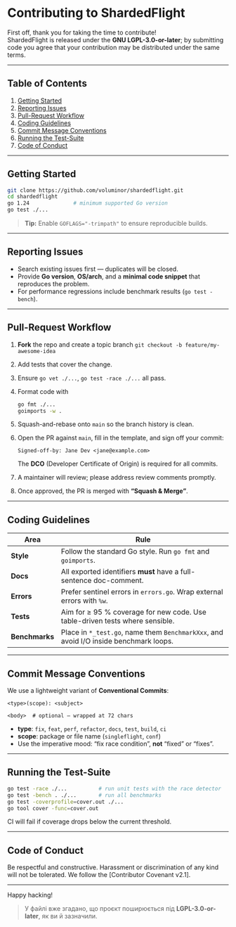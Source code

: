 # Contributing to ShardedFlight

First off, thank you for taking the time to contribute!  
ShardedFlight is released under the **GNU LGPL-3.0-or-later**; by submitting
code you agree that your contribution may be distributed under the same terms.

---

## Table of Contents

1. [Getting Started](#getting-started)  
2. [Reporting Issues](#reporting-issues)  
3. [Pull-Request Workflow](#pull-request-workflow)  
4. [Coding Guidelines](#coding-guidelines)  
5. [Commit Message Conventions](#commit-message-conventions)  
6. [Running the Test-Suite](#running-the-test-suite)  
7. [Code of Conduct](#code-of-conduct)  

---

## Getting Started

```bash
git clone https://github.com/voluminor/shardedflight.git
cd shardedflight
go 1.24              # minimum supported Go version
go test ./...
````

> **Tip:** Enable `GOFLAGS="-trimpath"` to ensure reproducible builds.

---

## Reporting Issues

* Search existing issues first — duplicates will be closed.
* Provide **Go version**, **OS/arch**, and a **minimal code snippet** that
  reproduces the problem.
* For performance regressions include benchmark results (`go test -bench`).

---

## Pull-Request Workflow

1. **Fork** the repo and create a topic branch
   `git checkout -b feature/my-awesome-idea`

2. Add tests that cover the change.

3. Ensure `go vet ./...`, `go test -race ./...`
   all pass.

4. Format code with

   ```bash
   go fmt ./...
   goimports -w .
   ```

5. Squash-and-rebase onto `main` so the branch history is clean.

6. Open the PR against `main`, fill in the template, and sign off your commit:

   ```text
   Signed-off-by: Jane Dev <jane@example.com>
   ```

   The **DCO** (Developer Certificate of Origin) is required for all commits.

7. A maintainer will review; please address review comments promptly.

8. Once approved, the PR is merged with **“Squash & Merge”**.

---

## Coding Guidelines

| Area           | Rule                                                                                  |
| -------------- | ------------------------------------------------------------------------------------- |
| **Style**      | Follow the standard Go style. Run `go fmt` and `goimports`.                           |
| **Docs**       | All exported identifiers **must** have a full-sentence doc-comment.                   |
| **Errors**     | Prefer sentinel errors in `errors.go`. Wrap external errors with `%w`.                |
| **Tests**      | Aim for ≥ 95 % coverage for new code. Use table-driven tests where sensible.          |
| **Benchmarks** | Place in `*_test.go`, name them `BenchmarkXxx`, and avoid I/O inside benchmark loops. |

---

## Commit Message Conventions

We use a lightweight variant of **Conventional Commits**:

```
<type>(scope): <subject>

<body>  # optional – wrapped at 72 chars
```

* **type**: `fix`, `feat`, `perf`, `refactor`, `docs`, `test`, `build`, `ci`
* **scope**: package or file name (`singleflight`, `conf`)
* Use the imperative mood: “fix race condition”, **not** “fixed” or “fixes”.

---

## Running the Test-Suite

```bash
go test -race ./...          # run unit tests with the race detector
go test -bench . ./...       # run all benchmarks
go test -coverprofile=cover.out ./...
go tool cover -func=cover.out
```

CI will fail if coverage drops below the current threshold.

---

## Code of Conduct

Be respectful and constructive. Harassment or discrimination of any kind will
not be tolerated. We follow the \[Contributor Covenant v2.1].

---

Happy hacking!

> У файлі вже згадано, що проєкт поширюється під **LGPL-3.0-or-later**, як ви й зазначили.
```
